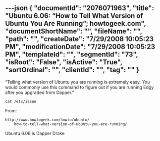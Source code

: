 ---json
{
  "documentId": "2076071963",
  "title": "Ubuntu 6.06: “How to Tell What Version of Ubuntu You Are Running”; howtogeek.com",
  "documentShortName": "",
  "fileName": "",
  "path": "",
  "createDate": "7/29/2008 10:05:23 PM",
  "modificationDate": "7/29/2008 10:05:23 PM",
  "templateId": "",
  "segmentId": "73",
  "isRoot": "False",
  "isActive": "True",
  "sortOrdinal": "",
  "clientId": "",
  "tag": ""
}
---

“Telling what version of Ubuntu you are running is extremely easy. You would commonly use this command to figure out if you are running Edgy after you upgraded from Dapper.”

    cat /etc/issue

From:

    http://www.howtogeek.com/howto/ubuntu/
        how-to-tell-what-version-of-ubuntu-you-are-running/

Ubuntu 6.06 is Dapper Drake
